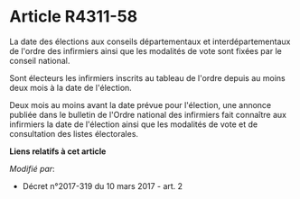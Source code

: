 # Article R4311-58

La date des élections aux conseils départementaux et interdépartementaux de l'ordre des infirmiers ainsi que les modalités de
vote sont fixées par le conseil national.

Sont électeurs les infirmiers inscrits au tableau de l'ordre depuis au moins deux mois à la date de l'élection.

Deux  mois au moins avant la date prévue pour l'élection, une annonce publiée  dans le bulletin de l'Ordre national des
infirmiers fait connaître aux  infirmiers la date de l'élection ainsi que les modalités de vote et de  consultation des
listes électorales.

**Liens relatifs à cet article**

_Modifié par_:

  - Décret n°2017-319 du 10 mars 2017 - art. 2
